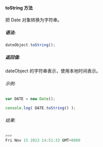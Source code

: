 #### toString 方法

  把 Date 对象转换为字符串。

##### 语法:

  ```javascript
  dateObject.toString();
  ```

##### 返回值:

  dateObject 的字符串表示，使用本地时间表示。
  
###### 示例:

  ```javascript
  var DATE = new Date();  

  console.log( DATE.toString() );
  ```

###### 结果:

  ```javascript
  >>>
  Fri Nov 15 2013 14:51:33 GMT+0800
  ```
